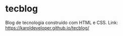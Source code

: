 # tecblog
Blog de tecnologia construído com HTML e CSS.
Link: https://karoldeveloper.github.io/tecblog/
